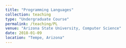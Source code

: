 ```yaml
---
title: "Programming Languages"
collection: teaching
type: "Undergraduate Course"
permalink: /teaching/PL
venue: "Arizona State University, Computer Science"
date: 2018-01-09
location: "Tempe, Arizona"
---
```

